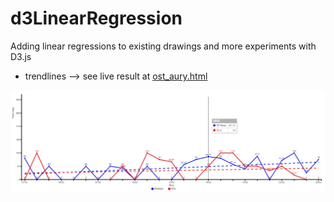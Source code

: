 # d3LinearRegression
Adding linear regressions to existing drawings and more experiments with D3.js

+ trendlines --> see live result at [ost_aury.html](http://rawgit.com/Muzietto/d3linearRegression/master/ost_aury.html)

![trendlines](img/trendlines.jpg)
